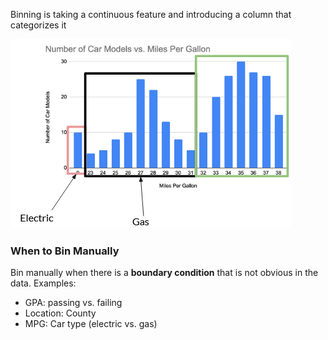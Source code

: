Binning is taking a continuous feature and introducing a column that categorizes it

![Binning](binning.png)

### When to Bin Manually

Bin manually when there is a **boundary condition** that is not obvious in the data. Examples:

- GPA: passing vs. failing
- Location: County
- MPG: Car type (electric vs. gas)